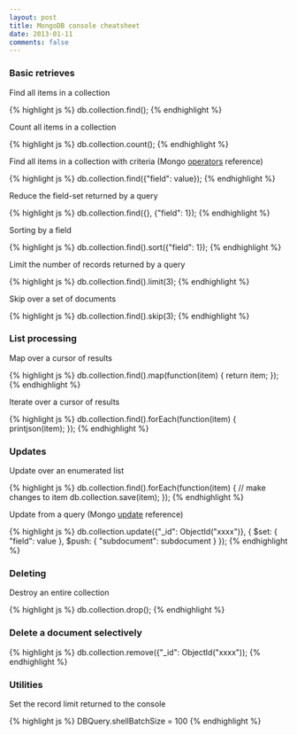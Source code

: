 ```yaml
---
layout: post
title: MongoDB console cheatsheet
date: 2013-01-11
comments: false
---
```


### Basic retrieves

Find all items in a collection

{% highlight js %}
	db.collection.find();
{% endhighlight %}

Count all items in a collection

{% highlight js %}
	db.collection.count();
{% endhighlight %}

Find all items in a collection with criteria (Mongo [operators](http://docs.mongodb.org/manual/reference/operators/) reference)

{% highlight js %}
	db.collection.find({"field": value});
{% endhighlight %}

Reduce the field-set returned by a query

{% highlight js %}
	db.collection.find({}, {"field": 1});
{% endhighlight %}

Sorting by a field

{% highlight js %}
	db.collection.find().sort({"field": 1});
{% endhighlight %}

Limit the number of records returned by a query

{% highlight js %}
	db.collection.find().limit(3);
{% endhighlight %}

Skip over a set of documents

{% highlight js %}
	db.collection.find().skip(3);
{% endhighlight %}

### List processing

Map over a cursor of results

{% highlight js %}
	db.collection.find().map(function(item) {
	    return item;
	});
{% endhighlight %}

Iterate over a cursor of results

{% highlight js %}
	db.collection.find().forEach(function(item) {
	    printjson(item);
	});
{% endhighlight %}

### Updates

Update over an enumerated list

{% highlight js %}
	db.collection.find().forEach(function(item) {
	    // make changes to item
	    db.collection.save(item);
	});
{% endhighlight %}

Update from a query (Mongo [update](http://docs.mongodb.org/manual/applications/update/) reference)

{% highlight js %}
	db.collection.update({"_id": ObjectId("xxxx")}, 
	                     { $set: { "field": value },
	                       $push: { "subdocument": subdocument } 
	                     });
{% endhighlight %}

### Deleting

Destroy an entire collection

{% highlight js %}
	db.collection.drop();
{% endhighlight %}

### Delete a document selectively

{% highlight js %}
	db.collection.remove({"_id": ObjectId("xxxx"));
{% endhighlight %}

### Utilities

Set the record limit returned to the console

{% highlight js %}
	DBQuery.shellBatchSize = 100
{% endhighlight %}
